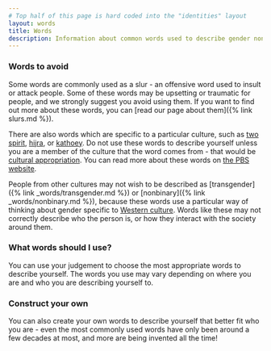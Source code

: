```yaml
---
# Top half of this page is hard coded into the "identities" layout
layout: words
title: Words
description: Information about common words used to describe gender non-conforming people in the UK
---
```


### Words to avoid

Some words are commonly used as a slur - an offensive word used to insult or attack people. Some of these words may be upsetting or traumatic for people, and we strongly suggest you avoid using them. If you want to find out more about these words, you can [read our page about them]({% link slurs.md %}).

There are also words which are specific to a particular culture, such as [two spirit](https://en.wikipedia.org/wiki/Two-Spirit), [hijra](https://en.wikipedia.org/wiki/Hijra_(South_Asia)), or [kathoey](https://en.wikipedia.org/wiki/Kathoey). Do not use these words to describe yourself unless you are a member of the culture that the word comes from - that would be [cultural appropriation](https://en.wikipedia.org/wiki/Cultural_appropriation). You can read more about these words on [the PBS website](http://www.pbs.org/independentlens/content/two-spirits_map-html/).

People from other cultures may not wish to be described as [transgender]({% link _words/transgender.md %}) or [nonbinary]({% link _words/nonbinary.md %}), because these words use a particular way of thinking about gender specific to [Western culture](https://en.wikipedia.org/wiki/Western_culture). Words like these may not correctly describe who the person is, or how they interact with the society around them.

### What words should I use?

You can use your judgement to choose the most appropriate words to describe yourself. The words you use may vary depending on where you are and who you are describing yourself to.

### Construct your own

You can also create your own words to describe yourself that better fit who you are - even the most commonly used words have only been around a few decades at most, and more are being invented all the time!
